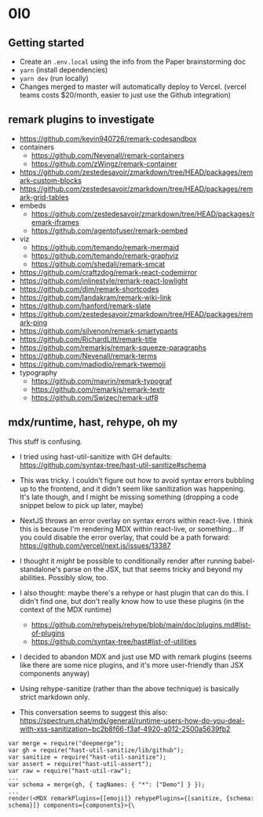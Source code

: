 # 0l0

## Getting started

- Create an `.env.local` using the info from the Paper brainstorming doc
- `yarn` (install dependencies)
- `yarn dev` (run locally)
- Changes merged to master will automatically deploy to Vercel. (vercel teams costs \$20/month, easier to just use the Github integration)

## remark plugins to investigate

- https://github.com/kevin940726/remark-codesandbox
- containers
  - https://github.com/Nevenall/remark-containers
  - https://github.com/zWingz/remark-container
- https://github.com/zestedesavoir/zmarkdown/tree/HEAD/packages/remark-custom-blocks
- https://github.com/zestedesavoir/zmarkdown/tree/HEAD/packages/remark-grid-tables
- embeds
  - https://github.com/zestedesavoir/zmarkdown/tree/HEAD/packages/remark-iframes
  - https://github.com/agentofuser/remark-oembed
- viz
  - https://github.com/temando/remark-mermaid
  - https://github.com/temando/remark-graphviz
  - https://github.com/shedali/remark-smcat
- https://github.com/craftzdog/remark-react-codemirror
- https://github.com/inlinestyle/remark-react-lowlight
- https://github.com/djm/remark-shortcodes
- https://github.com/landakram/remark-wiki-link
- https://github.com/hanford/remark-slate
- https://github.com/zestedesavoir/zmarkdown/tree/HEAD/packages/remark-ping
- https://github.com/silvenon/remark-smartypants
- https://github.com/RichardLitt/remark-title
- https://github.com/remarkjs/remark-squeeze-paragraphs
- https://github.com/Nevenall/remark-terms
- https://github.com/madiodio/remark-twemoji
- typography
  - https://github.com/mavrin/remark-typograf
  - https://github.com/remarkjs/remark-textr
  - https://github.com/Swizec/remark-utf8

## mdx/runtime, hast, rehype, oh my

This stuff is confusing.

- I tried using hast-util-sanitize with GH defaults: https://github.com/syntax-tree/hast-util-sanitize#schema
- This was tricky. I couldn't figure out how to avoid syntax errors bubbling up to the frontend, and it didn't seem like sanitization was happening. It's late though, and I might be missing something (dropping a code snippet below to pick up later, maybe)
- NextJS throws an error overlay on syntax errors within react-live. I think this is because I'm rendering MDX within react-live, or something... If you could disable the error overlay, that could be a path forward: https://github.com/vercel/next.js/issues/13387
- I thought it _might_ be possible to conditionally render after running
  babel-standalone's parse on the JSX, but that seems tricky and beyond my abilities. Possibly slow, too.
- I also thought: maybe there's a rehype or hast plugin that can do this. I didn't find one, but don't really know how to use these plugins (in the context of the MDX runtime)

  - https://github.com/rehypejs/rehype/blob/main/doc/plugins.md#list-of-plugins
  - https://github.com/syntax-tree/hast#list-of-utilities

- I decided to abandon MDX and just use MD with remark plugins (seems like there are some nice plugins, and it's more user-friendly than JSX components anyway)
- Using rehype-sanitize (rather than the above technique) is basically strict markdown only.
- This conversation seems to suggest this also: https://spectrum.chat/mdx/general/runtime-users-how-do-you-deal-with-xss-sanitization~bc2b8f66-f3af-4920-a012-2500a5639fb2

```
var merge = require("deepmerge");
var gh = require("hast-util-sanitize/lib/github");
var sanitize = require("hast-util-sanitize");
var assert = require("hast-util-assert");
var raw = require("hast-util-raw");
...
var schema = merge(gh, { tagNames: { "*": ["Demo"] } });
...
render(<MDX remarkPlugins={[emoji]} rehypePlugins={[sanitize, {schema: schema}]} components={components}>{\
```
